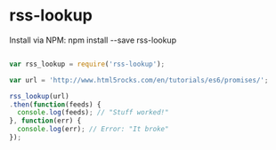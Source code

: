 # rss-lookup

Install via NPM: npm install --save rss-lookup

```javascript

var rss_lookup = require('rss-lookup');

var url = 'http://www.html5rocks.com/en/tutorials/es6/promises/';

rss_lookup(url)
.then(function(feeds) {
  console.log(feeds); // "Stuff worked!"
}, function(err) {
  console.log(err); // Error: "It broke"
});

```
